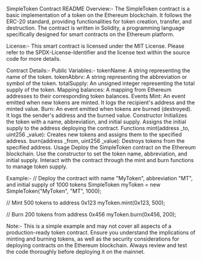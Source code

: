 
SimpleToken Contract README
Overview:-
The SimpleToken contract is a basic implementation of a token on the Ethereum blockchain. It follows the ERC-20 standard, providing functionalities for token creation, transfer, and destruction. The contract is written in Solidity, a programming language specifically designed for smart contracts on the Ethereum platform.

License:-
This smart contract is licensed under the MIT License. Please refer to the SPDX-License-Identifier and the license text within the source code for more details.

Contract Details:-
Public Variables:-
tokenName: A string representing the name of the token.
tokenAbbrv: A string representing the abbreviation or symbol of the token.
totalSupply: An unsigned integer representing the total supply of the token.
Mapping
balances: A mapping from Ethereum addresses to their corresponding token balances.
Events
Mint: An event emitted when new tokens are minted. It logs the recipient's address and the minted value.
Burn: An event emitted when tokens are burned (destroyed). It logs the sender's address and the burned value.
Constructor
Initializes the token with a name, abbreviation, and initial supply.
Assigns the initial supply to the address deploying the contract.
Functions
mint(address _to, uint256 _value): Creates new tokens and assigns them to the specified address.
burn(address _from, uint256 _value): Destroys tokens from the specified address.
Usage
Deploy the SimpleToken contract on the Ethereum blockchain.
Use the constructor to set the token name, abbreviation, and initial supply.
Interact with the contract through the mint and burn functions to manage token supply.



Example:-
// Deploy the contract with name "MyToken", abbreviation "MT", and initial supply of 1000 tokens
SimpleToken myToken = new SimpleToken("MyToken", "MT", 1000);

// Mint 500 tokens to address 0x123
myToken.mint(0x123, 500);

// Burn 200 tokens from address 0x456
myToken.burn(0x456, 200);

Note:-
This is a simple example and may not cover all aspects of a production-ready token contract.
Ensure you understand the implications of minting and burning tokens, as well as the security considerations for deploying contracts on the Ethereum blockchain.
Always review and test the code thoroughly before deploying it on the mainnet.
